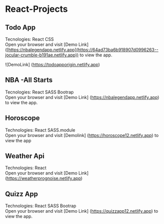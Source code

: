 # React-Projects

## Todo App
Tecnologies: React CSS
<br/>
Open your browser and visit [Demo Link] ([https://nbalegendapp.netlify.app](https://64ad73ba6b918907d0996263--jocular-crumble-b191ae.netlify.app)) to view the app.

![DemoLink] (https://todoapporigin.netlify.app)

## NBA -All Starts
Tecnologies: React SASS Bootrap
<br/>
Open your browser and visit [Demo Link] (https://nbalegendapp.netlify.app) to view the app.

## Horoscope
Technologies: React SASS.module 
<br/>
Open your browser and visit [Demolink] (https://horoscope12.netlify.app) to view the app

## Weather Api

Technologies: React 
<br/>
 Open your browser and visit  [Demo Link] (https://weatherprognoise.netlify.app)

## Quizz App
Technologies: React SASS Bootrap
<br/>
Open your browser and visit [Demo Link] (https://quizzapp12.netlify.app) to view the app.
